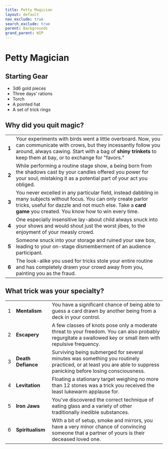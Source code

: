 ```yaml
---
title: Petty Magician
layout: default
nav_exclude: true
search_exclude: true
parent: Backgrounds
grand_parent: WIP
---
```


# Petty Magician

> 

## Starting Gear

- 3d6 gold pieces
- Three days’ rations
- Torch
- A pointed hat
- A set of trick rings

## Why did you quit magic?

|      |                                                              |
| ---- | ------------------------------------------------------------ |
| **1**    | Your experiments with birds went a little overboard. Now, you can communicate with crows, but they incessantly follow you around, always cawing. Start with a bag of **shiny trinkets** to keep them at bay, or to exchange for "favors." 
| **2**    | While performing a routine stage show, a being born from the shadows cast by your candles offered you power for your soul, mistaking it as a potential part of your act you obliged. |
| **3**    | You never excelled in any particular field, instead dabbling in many subjects without focus. You can only create parlor tricks, useful for dazzle and not much else. Take a **card game** you created. You know how to win every time. |
| **4**    | One especially insensitive lay-about child always snuck into your shows and would shout just the worst jibes, to the enjoyment of your measly crowd. |
| **5**    | Someone snuck into your storage and ruined your saw box, leading to your on-stage dismemberment of an audience participant. |
| **6**    | The look-alike you used for tricks stole your entire routine and has completely drawn your crowd away from you, painting you as the fraud. |


## What trick was your specialty?

|      |                |                                                              |
| ---- | -------------- | ------------------------------------------------------------ |
| 1    | **Mentalism**      | You have a significant chance of being able to guess a card drawn by another being from a deck in your control. |
| 2    | **Escapery**       | A few classes of knots pose only a moderate threat to your freedom. You can also probably regurgitate a swallowed key or small item with repulsive frequency. |
| 3    | **Death Defiance** | Surviving being submerged for several minutes was something you routinely practiced, or at least you are able to suppress panicking before losing consciousness. |
| 4    | **Levitation**     | Floating a stationary target weighing no more than 12 stones was a trick you received the least lukewarm applause for. |
| 5    | **Iron Jaws**      | You've discovered the correct technique of eating glass and a variety of other traditionally inedible substances. |
| 6    | **Spiritualism**   | With a bit of setup, smoke and mirrors, you have a very minor chance of convincing someone that a partner of yours is their deceased loved one. |

